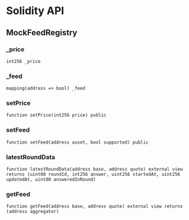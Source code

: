 # Solidity API

## MockFeedRegistry

### _price

```solidity
int256 _price
```

### _feed

```solidity
mapping(address => bool) _feed
```

### setPrice

```solidity
function setPrice(int256 price) public
```

### setFeed

```solidity
function setFeed(address asset, bool supported) public
```

### latestRoundData

```solidity
function latestRoundData(address base, address quote) external view returns (uint80 roundId, int256 answer, uint256 startedAt, uint256 updatedAt, uint80 answeredInRound)
```

### getFeed

```solidity
function getFeed(address base, address quote) external view returns (address aggregator)
```

